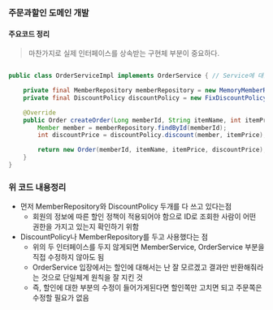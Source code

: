 ### 주문과할인 도메인 개발
#### 주요코드 정리
> 마찬가지로 실제 인터페이스를 상속받는 구현체 부분이 중요하다.

``` java

public class OrderServiceImpl implements OrderService { // Service에 대한 하나의 구현체로 Impl을 사용한다.

    private final MemberRepository memberRepository = new MemoryMemberRepository();
    private final DiscountPolicy discountPolicy = new FixDiscountPolicy();

    @Override
    public Order createOrder(Long memberId, String itemName, int itemPrice) {
        Member member = memberRepository.findById(memberId);
        int discountPrice = discountPolicy.discount(member, itemPrice);

        return new Order(memberId, itemName, itemPrice, discountPrice);
    }
}

```

### 위 코드 내용정리
* 먼저 MemberRepository와 DiscountPolicy 두개를 다 쓰고 있다는점
  * 회원의 정보에 따른 할인 정책이 적용되어야 함으로 ID로 조회한 사람이 어떤 권한을 가지고 있는지 확인하기 위함
* DiscountPolicy나 MemberRepository를 두고 사용했다는 점
  * 위의 두 인터페이스를 두지 않게되면 MemberService, OrderService 부분을 직접 수정하지 않아도 됨
  * OrderService 입장에서는 할인에 대해서는 난 잘 모르겠고 결과만 반환해줘라는 것으로 단일체계 원칙을 잘 지킨 것
  * 즉, 할인에 대한 부분의 수정이 들어가게된다면 할인쪽만 고치면 되고 주문쪽은 수정할 필요가 없음  
